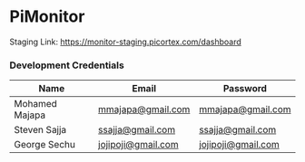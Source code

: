 # PiMonitor

Staging Link: https://monitor-staging.picortex.com/dashboard

### Development Credentials

| Name          |Email              |Password           |
|---            |---                |---                |
|Mohamed Majapa |mmajapa@gmail.com  |mmajapa@gmail.com  |
|Steven Sajja   |ssajja@gmail.com   |ssajja@gmail.com   |
|George Sechu   |jojipoji@gmail.com |jojipoji@gmail.com |